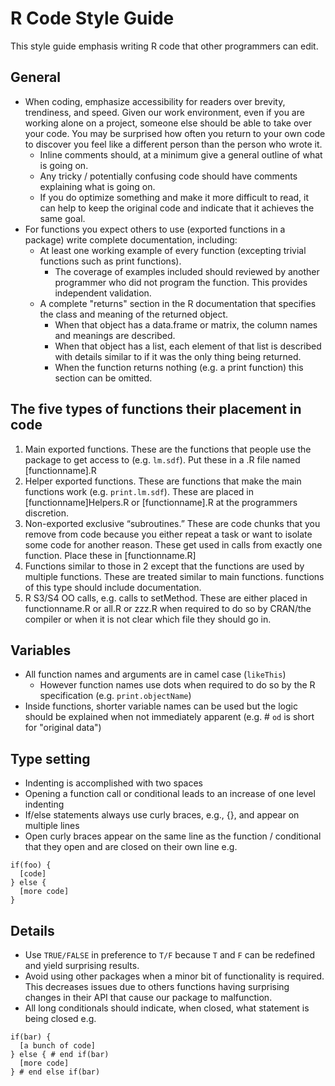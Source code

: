 # R Code Style Guide

This style guide emphasis writing R code that other programmers can edit. 

## General

- When coding, emphasize accessibility for readers over brevity, trendiness, and speed. Given our work environment, even if you are working alone on a project, someone else should be able to take over your code. You may be surprised how often you return to your own code to discover you feel like a different person than the person who wrote it. 
  - Inline comments should, at a minimum give a general outline of what is going on.
  - Any tricky / potentially confusing code should have comments explaining what is going on.
  - If you do optimize something and make it more difficult to read, it can help to keep the original code and indicate that it achieves the same goal.
- For functions you expect others to use (exported functions in a package) write complete documentation, including: 
  - At least one working example of every function (excepting trivial functions such as print functions). 
    - The coverage of examples included should reviewed by another programmer who did not program the function. This provides independent validation. 
  - A complete "returns" section in the R documentation that specifies the class and meaning of the returned object. 
    - When that object has a data.frame or matrix, the column names and meanings are described.
    - When that object has a list, each element of that list is described with details similar to if it was the only thing being returned.
    - When the function returns nothing (e.g. a print function) this section can be omitted.

## The five types of functions their placement in code

1. Main exported functions. These are the functions that people use the package to get access to (e.g. `lm.sdf`). Put these in a .R file named [functionname].R
2. Helper exported functions. These are functions that make the main functions work (e.g. `print.lm.sdf`). These are placed in [functionname]Helpers.R or [functionname].R at the programmers discretion.
3. Non-exported exclusive “subroutines.” These are code chunks that you remove from code because you either repeat a task or want to isolate some code for another reason. These get used in calls from exactly one function. Place these in [functionname.R]
4. Functions similar to those in 2 except that the functions are used by multiple functions. These are treated similar to main functions. functions of this type should include documentation.
5. R S3/S4 OO calls, e.g. calls to setMethod. These are either placed in functionname.R or all.R or zzz.R when required to do so by CRAN/the compiler or when it is not clear which file they should go in.

## Variables

- All function names and arguments are in camel case (`likeThis`) 
  - However function names use dots when required to do so by the R specification (e.g. `print.objectName`)
- Inside functions, shorter variable names can be used but the logic should be explained when not immediately apparent (e.g. # `od` is short for "original data")

## Type setting

- Indenting is accomplished with two spaces
- Opening a function call or conditional leads to an increase of one level indenting
- If/else statements always use curly braces, e.g., {}, and appear on multiple lines
- Open curly braces appear on the same line as the function / conditional that they open and are closed on their own line e.g.
```
if(foo) {
  [code]
} else {
  [more code]
}
```

## Details

- Use `TRUE/FALSE` in preference to `T/F` because `T` and `F` can be redefined and yield surprising results.
- Avoid using other packages when a minor bit of functionality is required. This decreases issues due to others functions having surprising changes in their API that cause our package to malfunction.
- All long conditionals should indicate, when closed, what statement is being closed e.g.
```
if(bar) {
  [a bunch of code]
} else { # end if(bar) 
  [more code]
} # end else if(bar)
```


